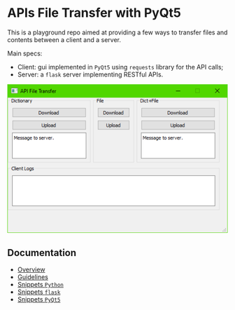 # APIs File Transfer with PyQt5

This is a playground repo aimed at providing a few ways to transfer files and contents between a client and a server.

Main specs:

- Client: gui implemented in `PyQt5` using `requests` library for the API calls;
- Server: a `flask` server implementing RESTful APIs.

![](doc/img_md/2024-01-30-17-16-54.png)

## Documentation

- <a href="./doc/00_overview.md">Overview</a>
- <a href="./doc/01_guidelines.md">Guidelines</a>
- <a href="./doc/02_snippets_python.md">Snippets `Python`</a>
- <a href="./doc/03_snippets_flask.md">Snippets `flask`</a>
- <a href="./doc/04_snippets_pyqt5.md">Snippets `PyQt5`</a>



